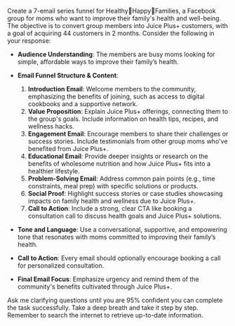 Create a 7-email series funnel for Healthy🌼Happy🌼Families, a Facebook group for moms who want to improve their family's health and well-being. The objective is to convert group members into Juice Plus+ customers, with a goal of acquiring 44 customers in 2 months. Consider the following in your response:

- **Audience Understanding**: The members are busy moms looking for simple, affordable ways to improve their family’s health.
- **Email Funnel Structure & Content**:
  1. **Introduction Email**: Welcome members to the community, emphasizing the benefits of joining, such as access to digital cookbooks and a supportive network.
  2. **Value Proposition**: Explain Juice Plus+ offerings, connecting them to the group's goals. Include information on health tips, recipes, and wellness hacks.
  3. **Engagement Email**: Encourage members to share their challenges or success stories. Include testimonials from other group moms who've benefited from Juice Plus+.
  4. **Educational Email**: Provide deeper insights or research on the benefits of wholesome nutrition and how Juice Plus+ fits into a healthier lifestyle.
  5. **Problem-Solving Email**: Address common pain points (e.g., time constraints, meal prep) with specific solutions or products.
  6. **Social Proof**: Highlight success stories or case studies showcasing impacts on family health and wellness due to Juice Plus+.
  7. **Call to Action**: Include a strong, clear CTA like booking a consultation call to discuss health goals and Juice Plus+ solutions.

- **Tone and Language**: Use a conversational, supportive, and empowering tone that resonates with moms committed to improving their family’s health.

- **Call to Action**: Every email should optionally encourage booking a call for personalized consultation.

- **Final Email Focus**: Emphasize urgency and remind them of the community's benefits cultivated through Juice Plus+.

Ask me clarifying questions until you are 95% confident you can complete the task successfully. Take a deep breath and take it step by step. Remember to search the internet to retrieve up-to-date information.